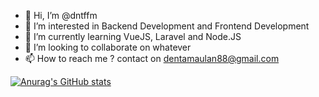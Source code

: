 - 👋 Hi, I’m @dntffm
- 👀 I’m interested in Backend Development and Frontend Development
- 🌱 I’m currently learning VueJS, Laravel and Node.JS
- 💞️ I’m looking to collaborate on whatever
- 📫 How to reach me ? contact on dentamaulan88@gmail.com

[![Anurag's GitHub stats](https://github-readme-stats.vercel.app/api?username=dntffm)](https://github.com/anuraghazra/github-readme-stats)
<!---
dntffm/dntffm is a ✨ special ✨ repository because its `README.md` (this file) appears on your GitHub profile.
You can click the Preview link to take a look at your changes.
--->
